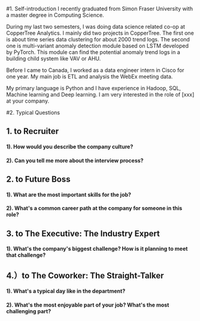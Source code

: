 #1. Self-introduction
I recently graduated from Simon Fraser University with a master degree in Computing Science. 

During my last two semesters, I was doing data science related co-op at CopperTree Analytics.  I mainly did two projects in CopperTree. The first one is about time series data clustering for about 2000 trend logs. The second one is multi-variant anomaly detection module based on LSTM developed by PyTorch. This module can find the potential anomaly trend logs in a building child system like VAV or AHU. 

Before I came to Canada, I worked as a data engineer intern in Cisco for one year. My main job is ETL and analysis the WebEx meeting data. 

My primary language is Python and I have experience in Hadoop, SQL, Machine learning and Deep learning. I am very interested in the role of [xxx] at your company.

#2. Typical Questions 

## 1. to Recruiter
#### 1). How would you describe the company culture?
#### 2). Can you tell me more about the interview process?

## 2. to Future Boss
#### 1). What are the most important skills for the job?
#### 2).  What's a common career path at the company for someone in this role?

## 3. to The Executive: The Industry Expert
#### 1).  What's the company's biggest challenge? How is it planning to meet that challenge?

## 4.）to The Coworker: The Straight-Talker
#### 1).  What's a typical day like in the department?
#### 2).  What's the most enjoyable part of your job? What's the most challenging part?